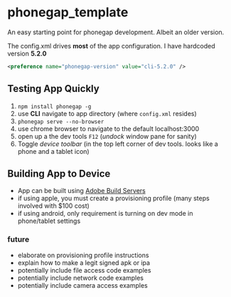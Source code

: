 # phonegap_template
An easy starting point for phonegap development. Albeit an older version.

The config.xml drives **most** of the app configuration.
I have hardcoded version **5.2.0**

``` xml
<preference name="phonegap-version" value="cli-5.2.0" />
```

## Testing App Quickly
1. ```npm install phonegap -g```
2. use **CLI** navigate to app directory (where ```config.xml``` resides)
3. ```phonegap serve --no-browser```
4. use chrome browser to navigate to the default localhost:3000
5. open up a the dev tools ```F12``` (_undock_ window pane for sanity)
6. Toggle _device toolbar_ (in the top left corner of dev tools. looks like a phone and a tablet icon)


## Building App to Device
- App can be built using [Adobe Build Servers](https://build.phonegap.com/apps)
- if using apple, you must create a provisioning profile (many steps involved with $100 cost)
- if using android, only requirement is turning on dev mode in phone/tablet settings

### future
- elaborate on provisioning profile instructions
- explain how to make a legit signed apk or ipa
- potentially include file access code examples
- potentially include network code examples
- potentially include camera access examples
